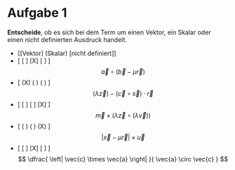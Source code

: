 <!--
version:  0.0.1

language: de

@style
main > *:not(:last-child) {
  margin-bottom: 3rem;
}

input {
    text-align: center;
}

.flex-container {
    display: flex;
    flex-wrap: wrap;
    align-items: stretch;
    gap: 20px;
}

.flex-child {
    flex: 1;
    min-width: 350px;
    margin-right: 20px;
}

@media (max-width: 400px) {
    .flex-child {
        flex: 100%;
        margin-right: 0;
    }
}
@end

formula: \carry   \textcolor{red}{\scriptsize #1}
formula: \digit   \rlap{\carry{#1}}\phantom{#2}#2
formula: \permil  \text{‰}

import: https://raw.githubusercontent.com/liaTemplates/algebrite/master/README.md
import: https://raw.githubusercontent.com/LiaTemplates/Tikz-Jax/main/README.md

script: https://cdn.jsdelivr.net/gh/LiaTemplates/Tikz-Jax@main/dist/index.js

@round
<script>
  let value = `@input`;
  if (value.startsWith("@")) {
    ""
  } else {
    value = JSON.parse(value);
    value = value[0]
    value = value.replace(/,/g, ".");
    value = parseFloat(value);
    value = Math.round(value * Math.pow(10,@1)) / Math.pow(10,@1);
    value == @0
  }
</script>
@end

tags: Vektoren, Algebra, Skalarprodukt, Vektorprodukt, Betrag, Potenzen, Vorrangsregeln, sehr leicht

-->




# Aufgabe 1


**Entscheide**, ob es sich bei dem Term um einen Vektor, ein Skalar oder einen nicht definierten Ausdruck handelt.
<br>

- [[Vektor]       (Skalar)    [nicht definiert]]
- [    [ ]           [X]             [ ]     ]  $$ \vec{a} \circ \left( \vec{b} - \mu \vec{r} \right) $$
- [    (X)           ( )             ( )     ]  $$ \left( \lambda \vec{z} \right) - \left( \vec{c} \circ \vec{s} \right) \cdot \vec{r} $$
- [    [ ]           [ ]             [X]     ]  $$ \vec{m} \times \left( \lambda \vec{z} \circ \left( \lambda \vec{v} \right) \right) $$
- [    ( )           ( )             (X)     ]  $$ \left| \vec{x} - \mu \vec{r} \right| \times \vec{u} $$
- [    [ ]           [X]             [ ]     ]  $$ \dfrac{ \left| \vec{c} \times \vec{a} \right| }{ \vec{a} \circ \vec{c} } $$

